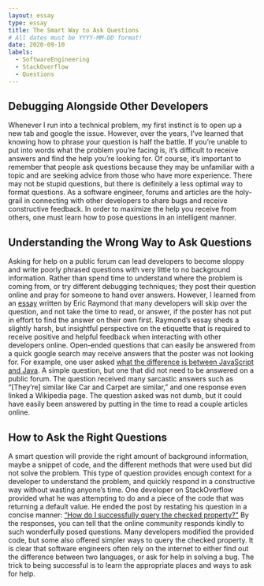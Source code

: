 ```yaml
---
layout: essay
type: essay
title: The Smart Way to Ask Questions
# All dates must be YYYY-MM-DD format!
date: 2020-09-10
labels:
  - SoftwareEngineering
  - StackOverflow
  - Questions
---
```


## Debugging Alongside Other Developers

Whenever I run into a technical problem, my first instinct is to open up a new tab and google the issue. However, over the years, I’ve learned that knowing how to phrase your question is half the battle. If you’re unable to put into words what the problem you’re facing is, it’s difficult to receive answers and find the help you’re looking for. Of course, it’s important to remember that people ask questions because they may be unfamiliar with a topic and are seeking advice from those who have more experience. There may not be stupid questions, but there is definitely a less optimal way to format questions. As a software engineer, forums and articles are the holy-grail in connecting with other developers to share bugs and receive constructive feedback. In order to maximize the help you receive from others, one must learn how to pose questions in an intelligent manner.


## Understanding the Wrong Way to Ask Questions

Asking for help on a public forum can lead developers to become sloppy and write poorly phrased questions with very little to no background information. Rather than spend time to understand where the problem is coming from, or try different debugging techniques; they post their question online and pray for someone to hand over answers. However, I learned from an [essay](http://www.catb.org/esr/faqs/smart-questions.html) written by Eric Raymond that many developers will skip over the question, and not take the time to read, or answer, if the poster has not put in effort to find the answer on their own first. Raymond’s essay sheds a slightly harsh, but insightful perspective on the etiquette that is required to receive positive and helpful feedback when interacting with other developers online. Open-ended questions that can easily be answered from a quick google search may receive answers that the poster was not looking for. For example, one user asked [what the difference is between JavaScript and Java](https://stackoverflow.com/questions/245062/whats-the-difference-between-javascript-and-java). A simple question, but one that did not need to be answered on a public forum. The question received many sarcastic answers such as “[They’re] similar like Car and Carpet are similar,” and one response even linked a Wikipedia page. The question asked was not dumb, but it could have easily been answered by putting in the time to read a couple articles online.


## How to Ask the Right Questions

A smart question will provide the right amount of background information, maybe a snippet of code, and the different methods that were used but did not solve the problem. This type of question provides enough context for a developer to understand the problem, and quickly respond in a constructive way without wasting anyone’s time. One developer on StackOverflow provided what he was attempting to do and a piece of the code that was returning a default value. He ended the post by restating his question in a concise manner: [“How do I successfully query the checked property?"](https://stackoverflow.com/questions/901712/how-do-i-check-whether-a-checkbox-is-checked-in-jquery) By the responses, you can tell that the online community responds kindly to such wonderfully posed questions. Many developers modified the provided code, but some also offered simpler ways to query the checked property. It is clear that software engineers often rely on the internet to either find out the difference between two languages, or ask for help in solving a bug. The trick to being successful is to learn the appropriate places and ways to ask for help.

